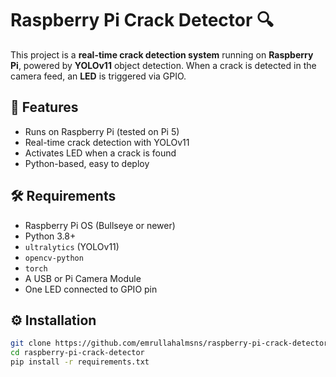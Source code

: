 # Raspberry Pi Crack Detector 🔍

This project is a **real-time crack detection system** running on **Raspberry Pi**, powered by **YOLOv11** object detection. When a crack is detected in the camera feed, an **LED** is triggered via GPIO.

## 📸 Features

- Runs on Raspberry Pi (tested on Pi 5)
- Real-time crack detection with YOLOv11
- Activates LED when a crack is found
- Python-based, easy to deploy

## 🛠️ Requirements

- Raspberry Pi OS (Bullseye or newer)
- Python 3.8+
- `ultralytics` (YOLOv11)
- `opencv-python`
- `torch`
- A USB or Pi Camera Module
- One LED connected to GPIO pin

## ⚙️ Installation

```bash
git clone https://github.com/emrullahalmsns/raspberry-pi-crack-detector.git
cd raspberry-pi-crack-detector
pip install -r requirements.txt

